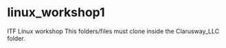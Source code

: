 # linux_workshop1
ITF Linux workshop
This folders/files must clone inside the Clarusway_LLC folder.
